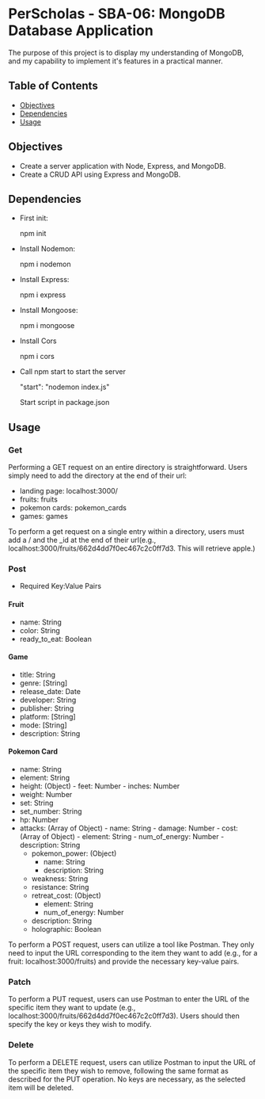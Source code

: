 # PerScholas - SBA-06: MongoDB Database Application
The purpose of this project is to display my understanding of MongoDB, and my capability to implement it's features in a practical manner.

## Table of Contents

- [Objectives](#objectives)
- [Dependencies](#Dependencies)
- [Usage](#usage)

## Objectives

- Create a server application with Node, Express, and MongoDB.
- Create a CRUD API using Express and MongoDB.

## Dependencies

- First init:

    npm init

- Install Nodemon:

    npm i nodemon

- Install Express:

    npm i express

- Install Mongoose:

    npm i mongoose
  
- Install Cors
  
  npm i cors

- Call npm start to start the server

    "start": "nodemon index.js"

    Start script in package.json


## Usage

### Get
Performing a GET request on an entire directory is straightforward. Users simply need to add the directory at the end of their url:

- landing page: localhost:3000/
- fruits: fruits
- pokemon cards: pokemon_cards
- games: games

To perform a get request on a single entry within a directory, users must add a / and the _id at the end of their url(e.g., localhost:3000/fruits/662d4dd7f0ec467c2c0ff7d3. This will retrieve apple.)

### Post
- Required Key:Value Pairs
#### Fruit
- name: String
- color: String
- ready_to_eat: Boolean
#### Game
- title: String
- genre: [String]
- release_date: Date
- developer: String
- publisher: String
- platform: [String]
- mode: [String]
- description: String
#### Pokemon Card
- name: String
- element: String
- height: (Object)
        - feet: Number
        - inches: Number
- weight: Number
- set: String
- set_number: String
- hp: Number
- attacks: (Array of Object)
        - name: String
        - damage: Number
        - cost: (Array of Object)
            - element: String
            - num_of_energy: Number
        - description: String
    - pokemon_power: (Object)
        - name: String
        - description: String
    - weakness: String
    - resistance: String
    - retreat_cost: (Object)
        - element: String
        - num_of_energy: Number
    - description: String
    - holographic: Boolean

To perform a POST request, users can utilize a tool like Postman. They only need to input the URL corresponding to the item they want to add (e.g., for a fruit: localhost:3000/fruits) and provide the necessary key-value pairs. 

### Patch
To perform a PUT request, users can use Postman to enter the URL of the specific item they want to update (e.g., localhost:3000/fruits/662d4dd7f0ec467c2c0ff7d3). Users should then specify the key or keys they wish to modify.

### Delete
To perform a DELETE request, users can utilize Postman to input the URL of the specific item they wish to remove, following the same format as described for the PUT operation. No keys are necessary, as the selected item will be deleted.
